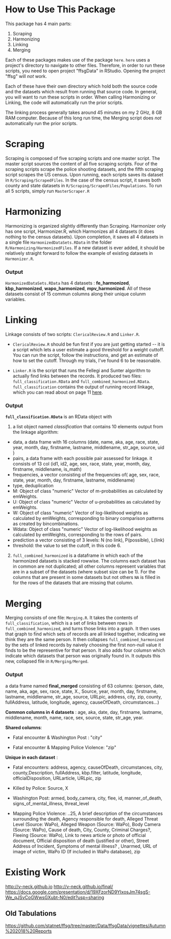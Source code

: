 # How to Use This Package

    

This package has 4 main parts:

1. Scraping
2. Harmonizing
3. Linking
4. Merging

Each of these packages makes use of the package `here`. `here` uses a project's directory to navigate to other files. Therefore, in order to run these scripts, you need to open project "ffsgData" in RStudio. Opening the project "ffsg" will *not* work.

Each of these have their own directory which hold both the source code and the datasets which result from running that source code. In general, you will want to run these scripts in order. When calling Harmonizing or Linking, the code will automatically run the prior scripts.

The linking process generally takes around 45 minutes on my 2 GHz, 8 GB RAM computer. Because of this long run time, the Merging script does *not* automatically run the prior scripts.

# Scraping
Scraping is composed of five scraping scripts and one master script. The master script sources the content of all five scraping scripts. Four of the scraping scripts scrape the police shooting datasets, and the fifth scraping script scrapes the US census. Upon running, each scripts saves its dataset in `R/Scraping/ScrapedFiles`. In the case of the census script, it saves both county and state datasets in `R/Scraping/ScrapedFiles/Populations`. To run all 5 scripts, simply run `MasterScraper.R`

# Harmonizing
Harmonizing is organized slightly differently than Scraping. Harmonizer only has one script, Harmonizer.R, which Harmonizes all 4 datasets (it does nothing to the census datasets). Upon completion, it saves all 4 datasets in a single file `HarmonizedDataSets.RData` in the folder `R/Harmonizing/HarmonizedFiles`. If a new dataset is ever added, it should be relatively straight forward to follow the example of existing datasets in `Harmonizer.R`.

### Output
`HarmonizedDataSets.RData` has 4 datasets : __fe_harmonized__, __kbp_harmonized__, __wapo_harmonized__, __mpv_harmonized__.
All of these datasets consist of 15 commun columns along their unique colunm  variables.


# Linking
Linkage consists of two scripts: `ClericalReview.R` and `Linker.R`. 

* `ClericalReview.R` should be fun first if you are just getting started -- it is a script which lets a user estimate a good threshold for a weight cuttoff. You can run the script, follow the instructions, and get an estimate of how to set the cutoff. Through my trials, I've found 6 to be reasonable.

* `Linker.R`  is the script that runs the Fellegi and Sunter algorithm to actually find links between the records. It produced two files: `full_classification.RData` and `full_combined_harmonized.RData`. `full_classification` contains the output of running record linkage, which you can read about on page 11 [here](https://cran.r-project.org/web/packages/RecordLinkage/RecordLinkage.pdf). 

### Output

__`full_classification.RData`__ is an RData object with 

1. a list object named _classification_ that contains 10 elements output from the linkage algorithm: 
* data, a data frame with 16 columns (date, name, aka, age, race, state, year, month, day, firstname, lastname, middlename, str_age, source, uid )
* pairs, a data frame with each possible pair assessed for linkage. it consists of 13 col (id1, id2, age, sex, race, state, year, month, day, firstname, middlename, is_math)
* frequencies,  a vector consisting of the frequencies of( age, sex, race, state, year, month, day, firstname, lastname, middlename)
* type, deduplication
* M: Object of class "numeric" Vector of m-probabilities as calculated by emWeights.
* U: Object of class "numeric" Vector of u-probabilities as calculated by emWeights.
* W: Object of class "numeric" Vector of log-likelihood weights as calculated by emWeights, corresponding to binary comparison patterns as created by bincombinations.
* Wdata: Object of class "numeric" Vector of log-likelihood weights as calculated by emWeights,
corresponding to the rows of pairs.
* prediction a vector consisting of 3 levels: N (no link), P(possible), L(link)
* threshold: the value to set the cutoff, in this code 6.

2. `full_combined_harmonized` is a dataframe in which each of the harmonized datasets is stacked rowwise. The columns each dataset has in common are not duplicated; all other columns represent variables that are in a subset of the datasets (where subset size can be 1). For the columns that are present in some datasets but not others `NA` is filled in for the rows of the datasets that are missing that column. 

# Merging
Merging consists of one file: `Merging.R`. It takes the contents of `full_classification`, which is a set of links between rows in `full_combined_harmonized`, and turns those links into a graph. It then uses that graph to find which sets of records are all linked together, indicating we think they are the same person. It then collapses `full_combined_harmonized` by the sets of linked records by naively choosing the first non-null value it finds to be the representive for that person. It also adds four columsn which indicate which datasets that person was originally found in. It outputs this new, collapsed file in `R/Merging/Merged`.

### Output
a data frame named __final_merged__ consisting of 63 columns: 
(person, date, name, aka, age, sex, race, state, X., Source, year, month, day, firstname, lastname, middlename, str_age, source, URLpic, address, city, zip, county, fullAddress, latitude, longitude, agency, causeOfDeath, circumstances...)

**Common columns in 4 datasets** : age, aka, date, day, firstname, lastname, middlename, month, name, race, sex, source, state, str_age, year.

**Shared columns**: 

- Fatal encounter & Washington Post : "city" 

- Fatal encounter & Mapping Police Violence: "zip"

**Unique in each dataset** : 
* Fatal encounters: address,  agency, causeOfDeath, circumstances, city, county,Description, fullAddress, kbp.filter, latitude, longitude, officialDisposition, URLarticle, URLpic, zip

* Killed by Police: Source, X

* Washington Post: armed, body_camera, city, flee, id, manner_of_death, signs_of_mental_illness, threat_level 

* Mapping Police Violence: ..25, A brief description of the circumstances surrounding the death, Agency responsible for death, Alleged Threat Level (Source: WaPo), Alleged Weapon (Source: WaPo), Body Camera (Source: WaPo), Cause of death, City, County, Criminal Charges?, Fleeing (Source: WaPo), Link to news article or photo of official document, Official disposition of death (justified or other), Street Address of Incident, Symptoms of mental illness? , Unarmed, URL of image of victim, WaPo ID (If included in WaPo database), zip                              
                                   


# Existing Work
http://v-neck.github.io
http://v-neck.github.io/final/
https://docs.google.com/presentation/d/19XFzorND9YIxosJm74sgS-We_qJSvCoGWwsGXubt-N0/edit?usp=sharing

## Old Tabulations
https://github.com/statnet/ffsg/tree/master/Data/ffsgData/vignettes/Autumn%202018%20Reports
